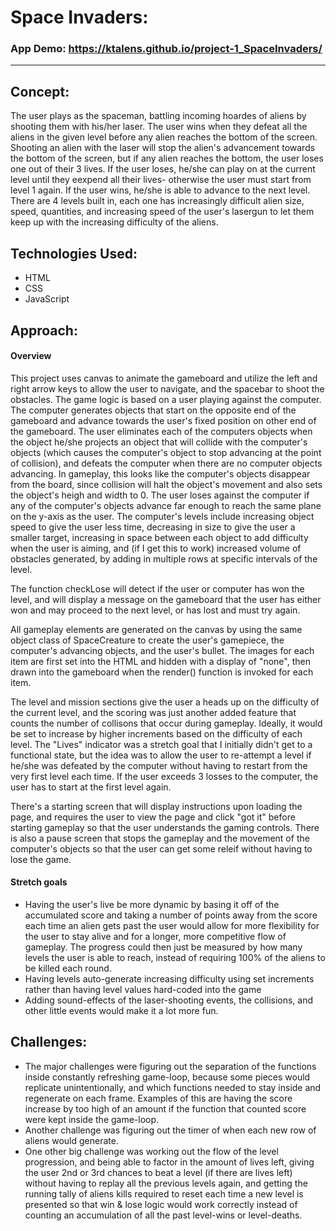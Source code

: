  
# Space Invaders: 

### App Demo: https://ktalens.github.io/project-1_SpaceInvaders/

---

## Concept:
The user plays as the spaceman, battling incoming hoardes of aliens by shooting them with his/her laser. The user wins when they defeat all the aliens in the given level before any alien reaches the bottom of the screen. Shooting an alien with the laser will stop the alien's advancement towards the bottom of the screen, but if any alien reaches the bottom, the user loses one out of their 3 lives. If the user loses, he/she can play on at the current level until they eexpend all their lives- otherwise the user must start from level 1 again. If the user wins, he/she is able to advance to the next level. There are 4 levels built in, each one has increasingly difficult alien size, speed, quantities, and increasing speed of the user's lasergun to let them keep up with the increasing difficulty of the aliens. 

## Technologies Used:

* HTML
* CSS
* JavaScript 

## Approach:

#### Overview
This project uses canvas to animate the gameboard and utilize the left and right arrow keys to allow the user to navigate, and the spacebar to shoot the obstacles. The game logic is based on a user playing against the computer. The computer generates objects that start on the opposite end of the gameboard and advance towards the user's fixed position on other end of the gameboard. The user eliminates each of the computers objects when the object he/she projects an object that will collide with the computer's objects (which causes the computer's object to stop advancing at the point of collision), and defeats the computer when there are no computer objects advancing. In gameplay, this looks like the computer's objects disappear from the board, since collision will halt the object's movement and also sets the object's heigh and width to 0. The user loses against the computer if any of the computer's objects advance far enough to reach the same plane on the y-axis as the user. The computer's levels include increasing object speed to give the user less time, decreasing in size to give the user a smaller target, increasing in space between each object to add difficulty when the user is aiming, and (if I get this to work) increased volume of obstacles generated, by adding in multiple rows at specific intervals of the level.

 The function checkLose will detect if the user or computer has won the level, and will display a message on the gameboard that the user has either won and may proceed to the next level, or has lost and must try again. 


 All gameplay elements are generated on the canvas by using the same object class of SpaceCreature to create the user's gamepiece, the computer's advancing objects, and the user's bullet. The images for each item are first set into the HTML and hidden with a display of "none", then drawn into the gameboard when the render() function is invoked for each item. 

 The level and mission sections give the user a heads up on the difficulty of the current level, and the scoring was just another added feature that counts the number of collisons that occur during gameplay. Ideally, it would be set to increase by higher increments based on the difficulty of each level. The "Lives" indicator was a stretch goal that I initially didn't get to a functional state, but the idea was to allow the user to re-attempt a level if he/she was defeated by the computer without having to restart from the very first level each time. If the user exceeds 3 losses to the computer, the user has to start at the first level again. 

There's a starting screen that will display instructions upon loading the page, and requires the user to view the page and click "got it" before starting gameplay so that the user understands the gaming controls. There is also a pause screen that stops the gameplay and the movement of the computer's objects so that the user can get some releif without having to lose the game.
 



#### Stretch goals

* Having the user's live be more dynamic by basing it off of the accumulated score and taking a number of points away from the score each time an alien gets past the user would allow for more flexibility for the user to stay alive and for a longer, more competitive flow of gameplay. The progress could then just be measured by how many levels the user is able to reach, instead of requiring 100% of the aliens to be killed each round.
* Having levels auto-generate increasing difficulty using set increments rather than having level values hard-coded into the game 
* Adding sound-effects of the laser-shooting events, the collisions, and other little events  would make it a lot more fun.

## Challenges:

* The major challenges were figuring out the separation of the functions inside constantly refreshing game-loop, because some pieces would replicate unintentionally, and which functions needed to stay inside and regenerate on each frame. Examples of this are having the score increase by too high of an amount if the function that counted score were kept inside the game-loop. 
* Another challenge was figuring out the timer of when each new row of aliens would generate.
* One other big challenge was working out the flow of the level progression, and being able to factor in the amount of lives left, giving the user 2nd or 3rd chances to beat a level (if there are lives left) without having to replay all the previous levels again, and getting the running tally of 
aliens kills required to reset each time a new level is presented so that win & lose logic would work correctly instead of counting an accumulation of all the past level-wins or level-deaths. 



<!-- explanations of the technologies used, the approach taken, installation instructions, unsolved problems, etc. -->

 